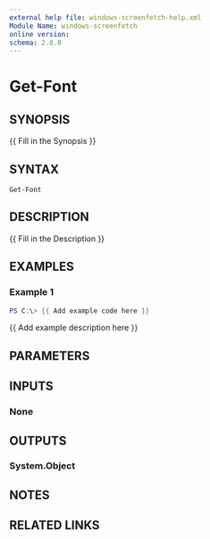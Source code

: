 ```yaml
---
external help file: windows-screenfetch-help.xml
Module Name: windows-screenfetch
online version:
schema: 2.0.0
---
```


# Get-Font

## SYNOPSIS
{{ Fill in the Synopsis }}

## SYNTAX

```
Get-Font
```

## DESCRIPTION
{{ Fill in the Description }}

## EXAMPLES

### Example 1
```powershell
PS C:\> {{ Add example code here }}
```

{{ Add example description here }}

## PARAMETERS

## INPUTS

### None

## OUTPUTS

### System.Object
## NOTES

## RELATED LINKS
